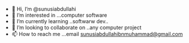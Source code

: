 - 👋 Hi, I’m @sunusiabdullahi
- 👀 I’m interested in ...computer software
- 🌱 I’m currently learning ..softwarw dev..
- 💞️ I’m looking to collaborate on ..any computer project
- 📫 How to reach me ...email sunusiabdullahibnmuhammad@gmail.com

<!---
sunusiabdullahi/sunusiabdullahi is a ✨ special ✨ repository because its `README.md` (this file) appears on your GitHub profile.
You can click the Preview link to take a look at your changes.
--->
